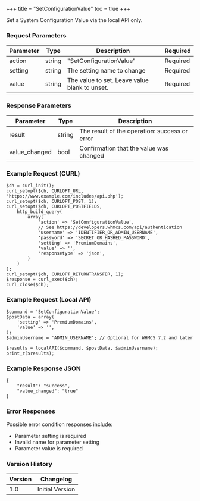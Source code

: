 +++
title = "SetConfigurationValue"
toc = true
+++

Set a System Configuration Value via the local API only.

### Request Parameters

| Parameter | Type | Description | Required |
| --------- | ---- | ----------- | -------- |
| action | string | "SetConfigurationValue" | Required |
| setting | string | The setting name to change | Required |
| value | string | The value to set. Leave value blank to unset. | Required |

### Response Parameters

| Parameter | Type | Description |
| --------- | ---- | ----------- |
| result | string | The result of the operation: success or error |
| value_changed | bool | Confirmation that the value was changed |


### Example Request (CURL)

```
$ch = curl_init();
curl_setopt($ch, CURLOPT_URL, 'https://www.example.com/includes/api.php');
curl_setopt($ch, CURLOPT_POST, 1);
curl_setopt($ch, CURLOPT_POSTFIELDS,
    http_build_query(
        array(
            'action' => 'SetConfigurationValue',
            // See https://developers.whmcs.com/api/authentication
            'username' => 'IDENTIFIER_OR_ADMIN_USERNAME',
            'password' => 'SECRET_OR_HASHED_PASSWORD',
            'setting' => 'PremiumDomains',
            'value' => '',
            'responsetype' => 'json',
        )
    )
);
curl_setopt($ch, CURLOPT_RETURNTRANSFER, 1);
$response = curl_exec($ch);
curl_close($ch);
```


### Example Request (Local API)

```
$command = 'SetConfigurationValue';
$postData = array(
    'setting' => 'PremiumDomains',
    'value' => '',
);
$adminUsername = 'ADMIN_USERNAME'; // Optional for WHMCS 7.2 and later

$results = localAPI($command, $postData, $adminUsername);
print_r($results);
```


### Example Response JSON

```
{
    "result": "success",
    "value_changed": "true"
}
```


### Error Responses

Possible error condition responses include:

* Parameter setting is required
* Invalid name for parameter setting
* Parameter value is required


### Version History

| Version | Changelog |
| ------- | --------- |
| 1.0 | Initial Version |
